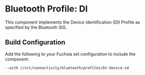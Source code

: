 # Bluetooth Profile: DI

This component implements the Device Identification (DI) Profile as specified by the Bluetooth SIG.

## Build Configuration

Add the following to your Fuchsia set configuration to include the component:

`--with //src/connectivity/bluetooth/profiles/bt-device-id`
